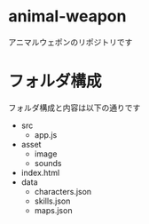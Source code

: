 # animal-weapon
アニマルウェポンのリポジトリです
# フォルダ構成
フォルダ構成と内容は以下の通りです
- src
  -	app.js
- asset
  -	image
  -	sounds
- index.html
- data
  - characters.json
  - skills.json
  - maps.json
